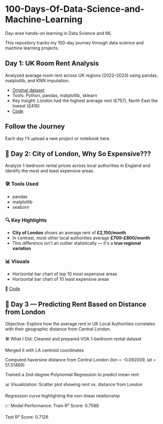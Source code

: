# 100-Days-Of-Data-Science-and-Machine-Learning
Day-wise hands-on learning in Data Science and ML

This repository tracks my 100-day journey through data science and machine learning projects.

## Day 1: UK Room Rent Analysis
Analyzed average room rent across UK regions (2022–2023) using pandas, matplotlib, and KNN imputation.

- [Original dataset](https://www.ons.gov.uk/peoplepopulationandcommunity/housing/datasets/privaterentalmarketsummarystatisticsinengland)
- Tools: Python, pandas, matplotlib, sklearn
- Key Insight: London had the highest average rent (£757), North East the lowest (£416)
- [Code](https://github.com/abir171915/100-Days-Of-Data-Science-and-Machine-Learning/blob/main/day_1_rent_analysis.ipynb)


## Follow the Journey
Each day I'll upload a new project or notebook here.

## 📅 Day 2: City of London, Why So Expensive???

Analyze 1-bedroom rental prices across local authorities in England and identify the most and least expensive areas.

### 🛠️ Tools Used
- pandas
- matplotlib
- seaborn

### 🔍 Key Highlights
- **City of London** shows an average rent of **£2,150/month**
- In contrast, most other local authorities average **£700–£800/month**
- This difference isn't an outlier statistically — it's a **true regional variation**

### 📊 Visuals
- Horizontal bar chart of top 10 most expensive areas
- Horizontal bar chart of 10 least expensive areas


🔗 [Code](https://github.com/abir171915/100-Days-Of-Data-Science-and-Machine-Learning/blob/main/day_2_rent_analysis.ipynb)

## 📅 Day 3 — Predicting Rent Based on Distance from London
Objective:
Explore how the average rent in UK Local Authorities correlates with their geographic distance from Central London.

🛠️ What I Did:
Cleaned and prepared VOA 1-bedroom rental dataset

Merged it with LA centroid coordinates

Computed haversine distance from Central London (lon = -0.092009, lat = 51.51469)

Trained a 2nd-degree Polynomial Regression to predict mean rent

📊 Visualization:
Scatter plot showing rent vs. distance from London

Regression curve highlighting the non-linear relationship

📈 Model Performance:
Train R² Score: 0.7588

Test R² Score: 0.7126


